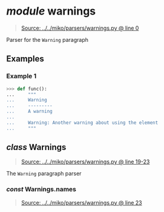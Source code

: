 # *module* **warnings**

> [Source: ../../miko/parsers/warnings.py @ line 0](../../miko/parsers/warnings.py#L0)

Parser for the `Warning` paragraph

## Examples

### Example 1

```python
>>> def func():
...     """
...     Warning
...     ---------
...     A warning
...
...     Warning: Another warning about using the element
...     """
```

## *class* **Warnings**

> [Source: ../../miko/parsers/warnings.py @ line 19-23](../../miko/parsers/warnings.py#L19-L23)

The `Warning` paragraph parser

### *const* Warnings.**names**

> [Source: ../../miko/parsers/warnings.py @ line 23](../../miko/parsers/warnings.py#L23)
